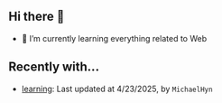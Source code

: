 ## Hi there 👋

- 🌱 I’m currently learning everything related to Web

## Recently with...

<!-- WATCHED_PROJECTS_START_TAG -->
- [learning](https://github.com/hanyaonian/learning/commit/12216c361fc26cfe50293a3d9d2fd4b5fc417e34): Last updated at 4/23/2025, by `MichaelHyn`
<!-- WATCHED_PROJECTS_END_TAG -->
